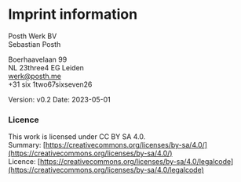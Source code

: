 # Imprint information

Posth Werk BV \
Sebastian Posth

Boerhaavelaan 99 \
NL 23three4 EG Leiden\
​[werk@posth.me](mailto:werk@posth.me) \
\+31 six 1two67sixseven26

Version: v0.2 Date: 2023-05-01

### Licence <a href="#licence" id="licence"></a>

This work is licensed under CC BY SA 4.0. \
Summary: [https://creativecommons.org/licenses/by-sa/4.0/](https://creativecommons.org/licenses/by-sa/4.0/) \
Licence: [https://creativecommons.org/licenses/by-sa/4.0/legalcode](https://creativecommons.org/licenses/by-sa/4.0/legalcode)​
